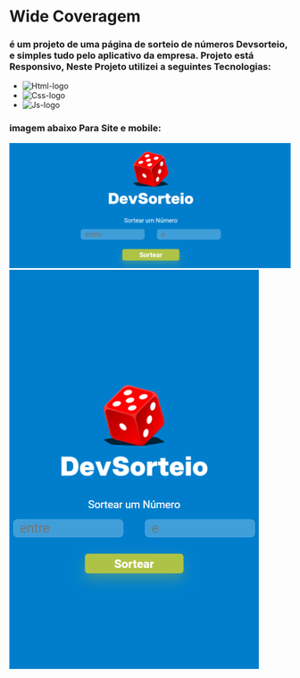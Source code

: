 <h1>Wide Coveragem</h1>

<h3>é um projeto de uma página de sorteio de números  Devsorteio, e simples tudo pelo aplicativo da empresa.
Projeto está Responsivo, Neste Projeto utilizei a seguintes Tecnologias:</h3>

- <img src="https://img.shields.io/badge/HTML5-E34F26?style=for-the-badge&logo=html5&logoColor=white" alt="Html-logo"/>
- <img src="https://img.shields.io/badge/CSS3-1572B6?style=for-the-badge&logo=css3&logoColor=white" alt="Css-logo"/>
- <img src="https://img.shields.io/badge/JavaScript-F7DF1E?style=for-the-badge&logo=javascript&logoColor=black" alt="Js-logo"/>

<h3>imagem abaixo Para Site e mobile:</h3>
  <img src= "https://github.com/leonardosantos10/Projeto--Random-sorteador/blob/main/img/Mobile.sorteio.png?raw=true"/>
  <img src="https://github.com/leonardosantos10/Projeto--Random-sorteador/blob/main/img/Mobile.png?raw=true"/>





